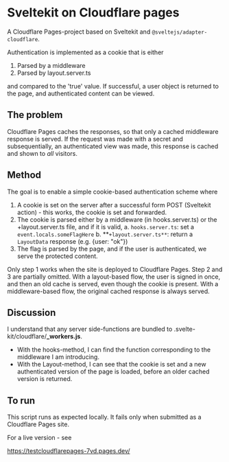 # Sveltekit on Cloudflare pages

A Cloudflare Pages-project based on Sveltekit and `@sveltejs/adapter-cloudflare`.

Authentication is implemented as a cookie that is either

1. Parsed by a middleware
2. Parsed by layout.server.ts

and compared to the 'true' value. If successful, a user object
is returned to the page, and authenticated content can be viewed.

## The problem

Cloudflare Pages caches the responses, so that only a cached 
middleware response is served. If the request was made with a
secret and subsequentially, an authenticated view was made, 
this response is cached and shown to *all* visitors.

## Method

The goal is to enable a simple cookie-based authentication scheme where

1. A cookie is set on the server after a successful form POST (Sveltekit action) - this works, the cookie is set and forwarded.
2. The cookie is parsed either by a middleware (in hooks.server.ts) or the +layout.server.ts file, and if it is valid, 
    a. `hooks.server.ts`: set a `event.locals.someFlagHere` 
    b. **`+layout.server.ts**`: return a `LayoutData` response (e.g. {user: "ok"})
3. The flag is parsed by the page, and if the user is authenticated, we serve the protected content.

Only step 1 works when the site is deployed to Cloudflare Pages. Step 2 and 3 are partially omitted. With a layout-based flow, the user is signed in once, and then an old cache is served, even though the cookie is present. With a middleware-based flow, the original cached response is always served.

## Discussion

I understand that any server side-functions are bundled to .svelte-kit/cloudflare/**_workers.js**. 

- With the hooks-method, I can find the function corresponding to the middleware I am introducing.
- With the Layout-method, I can see that the cookie is set and a new authenticated version of the page is loaded, before an older cached version is returned.

## To run

This script runs as expected locally. It fails only when submitted as a Cloudflare Pages site.

For a live version - see

https://testcloudflarepages-7vd.pages.dev/